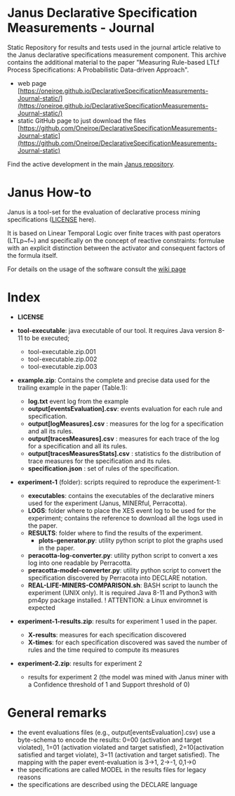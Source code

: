 # Janus Declarative Specification Measurements - Journal
Static Repository for results and tests used in the journal article relative to the Janus declarative specifications measurement component. This archive contains the additional material to the paper "Measuring Rule-based LTLf Process Specifications: A Probabilistic Data-driven Approach".
 
 * web page [https://oneiroe.github.io/DeclarativeSpecificationMeasurements-Journal-static/](https://oneiroe.github.io/DeclarativeSpecificationMeasurements-Journal-static/)
 * static GitHub page to just download the files [https://github.com/Oneiroe/DeclarativeSpecificationMeasurements-Journal-static](https://github.com/Oneiroe/DeclarativeSpecificationMeasurements-Journal-static)

Find the active development in the main [Janus repository](https://github.com/Oneiroe/Janus).

Janus How-to
=========================
Janus is a tool-set for the evaluation of declarative process mining specifications ([LICENSE](https://github.com/Oneiroe/MINERful/blob/master/LICENSE) here).

It is based on Linear Temporal Logic over finite traces with past operators (LTLp~f~) and specifically on the concept  of reactive constraints: formulae with an explicit distinction between the activator and consequent factors of the formula itself.

For details on the usage of the software consult the [wiki page](https://github.com/Oneiroe/Janus/wiki)

Index
=========================

* **LICENSE**

* **tool-executable**: java executable of our tool. It requires Java version 8-11 to be executed;
  * tool-executable.zip.001
  * tool-executable.zip.002
  * tool-executable.zip.003
* **example.zip**: Contains the complete and precise data used for the trailing example in the paper (Table.1):
  * **log.txt** event log from the example
  * **output[eventsEvaluation].csv**: events evaluation for each rule and specification. 
  * **output[logMeasures].csv** : measures for the log for a specification and all its rules.
  * **output[tracesMeasures].csv** : measures for each trace of the log for a specification and all its rules.
  * **output[tracesMeasuresStats].csv** : statistics fo the distribution of trace measures for the specification and its rules.
  * **specification.json** : set of rules of the specification.
* **experiment-1** (folder): scripts required to reproduce the experiment-1:
    * **executables**: contains the executables of the declarative miners used for the experiment (Janus, MINERful, Perracotta).
    * **LOGS**: folder where to place the XES event log to be used for the experiment; contains the reference to download all the logs used in the paper.
    * **RESULTS**: folder where to find the results of the experiment.
    	* **plots-generator.py**: utility python script to plot the graphs used in the paper.
    * **peracotta-log-converter.py**: utility python script to convert a xes log into one readable by Perracotta.
    * **peracotta-model-converter.py**: utility python script to convert the specification discovered by Perracota into DECLARE notation.
    * **REAL-LIFE-MINERS-COMPARISON.sh**: BASH script to launch the experiment (UNIX only). It is required Java 8-11 and Python3 with pm4py package installed.
	! ATTENTION: a Linux enviromnet is expected
* **experiment-1-results.zip**: results for experiment 1 used in the paper.
  * **X-results**: measures for each specification discovered
  * **X-times**: for each specification discovered was saved the number of rules and the time required to compute its measures

* **experiment-2.zip**: results for experiment 2
	* results for experiment 2 (the model was mined with Janus miner with a Confidence threshold of 1 and Support threshold of 0)

General remarks
=========================
- the event evaluations files (e.g., output[eventsEvaluation].csv) use a byte-schema to encode the results:  0=00 (activation and target violated), 1=01 (activation violated and target satisfied), 2=10(activation satisfied and target violate), 3=11 (activation and target satisfied). The mapping with the paper event-evaluation is 3->1, 2->-1, 0,1->0
- the specifications are called MODEL in the results files for legacy reasons
- the specifications are described using the DECLARE language
